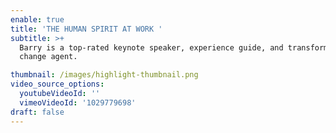 ```yaml
---
enable: true
title: 'THE HUMAN SPIRIT AT WORK '
subtitle: >+
  Barry is a top-rated keynote speaker, experience guide, and transformative
  change agent.

thumbnail: /images/highlight-thumbnail.png
video_source_options:
  youtubeVideoId: ''
  vimeoVideoId: '1029779698'
draft: false
---
```

